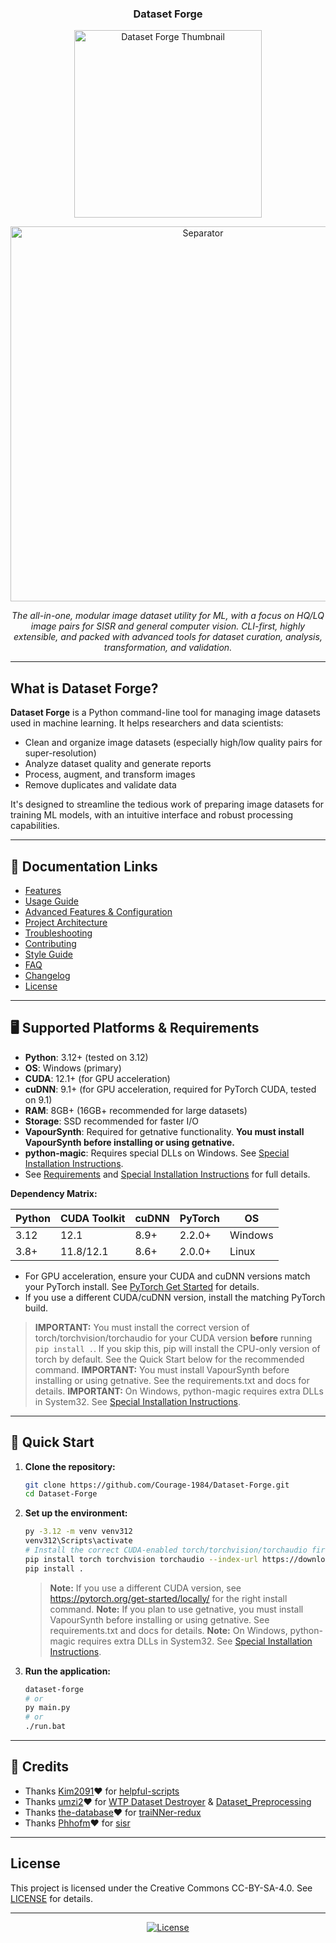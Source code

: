 <h3 align="center">
  Dataset Forge
</h3>
<p align="center">
  <img src="https://pomf2.lain.la/f/2ulflln.png" width="300" alt="Dataset Forge Thumbnail"/>
</p>
<div align="center">
  <img src="https://pomf2.lain.la/f/oyxcxpr.png" width="600" alt="Separator"/>
</div>

<p align="center"><i>The all-in-one, modular image dataset utility for ML, with a focus on HQ/LQ image pairs for SISR and general computer vision. CLI-first, highly extensible, and packed with advanced tools for dataset curation, analysis, transformation, and validation.</i></p>

---

## What is Dataset Forge?

**Dataset Forge** is a Python command-line tool for managing image datasets used in machine learning. It helps researchers and data scientists:

- Clean and organize image datasets (especially high/low quality pairs for super-resolution)
- Analyze dataset quality and generate reports
- Process, augment, and transform images
- Remove duplicates and validate data

It's designed to streamline the tedious work of preparing image datasets for training ML models, with an intuitive interface and robust processing capabilities.

---

## 📖 Documentation Links

- [Features](docs/features.md)
- [Usage Guide](docs/usage.md)
- [Advanced Features & Configuration](docs/advanced.md)
- [Project Architecture](docs/architecture.md)
- [Troubleshooting](docs/troubleshooting.md)
- [Contributing](docs/contributing.md)
- [Style Guide](docs/style_guide.md)
- [FAQ](docs/faq.md)
- [Changelog](docs/changelog.md)
- [License](docs/license.md)

---

## 🖥️ Supported Platforms & Requirements

- **Python**: 3.12+ (tested on 3.12)
- **OS**: Windows (primary)
- **CUDA**: 12.1+ (for GPU acceleration)
- **cuDNN**: 9.1+ (for GPU acceleration, required for PyTorch CUDA, tested on 9.1)
- **RAM**: 8GB+ (16GB+ recommended for large datasets)
- **Storage**: SSD recommended for faster I/O
- **VapourSynth**: Required for getnative functionality. **You must install VapourSynth before installing or using getnative.**
- **python-magic**: Requires special DLLs on Windows. See [Special Installation Instructions](docs/special_installation.md).
- See [Requirements](docs/advanced.md#requirements) and [Special Installation Instructions](docs/special_installation.md) for full details.

**Dependency Matrix:**

| Python | CUDA Toolkit | cuDNN | PyTorch | OS      |
| ------ | ------------ | ----- | ------- | ------- |
| 3.12   | 12.1         | 8.9+  | 2.2.0+  | Windows |
| 3.8+   | 11.8/12.1    | 8.6+  | 2.0.0+  | Linux   |

- For GPU acceleration, ensure your CUDA and cuDNN versions match your PyTorch install. See [PyTorch Get Started](https://pytorch.org/get-started/locally/) for details.
- If you use a different CUDA/cuDNN version, install the matching PyTorch build.

> **IMPORTANT:** You must install the correct version of torch/torchvision/torchaudio for your CUDA version **before** running `pip install .`. If you skip this, pip will install the CPU-only version of torch by default. See the Quick Start below for the recommended command.
> **IMPORTANT:** You must install VapourSynth before installing or using getnative. See the requirements.txt and docs for details.
> **IMPORTANT:** On Windows, python-magic requires extra DLLs in System32. See [Special Installation Instructions](docs/special_installation.md).

---

## 🚀 Quick Start

1. **Clone the repository:**
   ```bash
   git clone https://github.com/Courage-1984/Dataset-Forge.git
   cd Dataset-Forge
   ```
2. **Set up the environment:**
   ```bash
   py -3.12 -m venv venv312
   venv312\Scripts\activate
   # Install the correct CUDA-enabled torch/torchvision/torchaudio first!
   pip install torch torchvision torchaudio --index-url https://download.pytorch.org/whl/cu121
   pip install .
   ```
   > **Note:** If you use a different CUDA version, see https://pytorch.org/get-started/locally/ for the right install command.
   > **Note:** If you plan to use getnative, you must install VapourSynth before installing or using getnative. See requirements.txt and docs for details.
   > **Note:** On Windows, python-magic requires extra DLLs in System32. See [Special Installation Instructions](docs/special_installation.md).
3. **Run the application:**
   ```bash
   dataset-forge
   # or
   py main.py
   # or
   ./run.bat
   ```

---

## 💜 Credits

- Thanks [Kim2091](https://github.com/Kim2091)❤️ for [helpful-scripts](https://github.com/Kim2091/helpful-scripts)
- Thanks [umzi2](https://github.com/umzi2)❤️ for [WTP Dataset Destroyer](https://github.com/umzi2/wtp_dataset_destroyer) & [Dataset_Preprocessing](https://github.com/umzi2/Dataset_Preprocessing)
- Thanks [the-database](https://github.com/the-database)❤️ for [traiNNer-redux](https://github.com/the-database/traiNNer-redux)
- Thanks [Phhofm](https://github.com/Phhofm)❤️ for [sisr](https://github.com/Phhofm/sisr)

---

## License

This project is licensed under the Creative Commons CC-BY-SA-4.0. See [LICENSE](LICENSE) for details.

---

<!-- Badges (add more as needed) -->
<p align="center">
  <a href="https://github.com/Courage-1984/Dataset-Forge/blob/main/LICENSE"><img src="https://img.shields.io/badge/license-CC--BY--SA--4.0-blue" alt="License"></a>
  <!-- Add CI/build/test badges here if available -->
</p>

